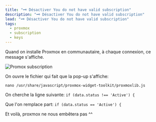 ```yaml
---
title: "🗝️ Désactiver You do not have valid subscription"
description: "🗝️ Désactiver You do not have valid subscription"
lead: "🗝️ Désactiver You do not have valid subscription"
tags:
  - proxmox
  - subscription
  - keys
---
```


Quand on installe Proxmox en communautaire, à chaque connexion, ce message s'affiche.

![Promox subscription](https://docs.pressynou.ch/img/docs/subscription.png)


On ouvre le fichier qui fait que la pop-up s'affiche:

`nano /usr/share/javascript/proxmox-widget-toolkit/proxmoxlib.js`

On cherche la ligne suivante:
`if (data.status !== 'Active') {`

Que l'on remplace part:
`if (data.status == 'Active') {`

Et voilà, proxmox ne nous embêtera pas ^^